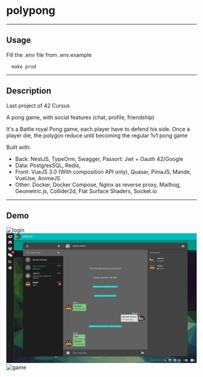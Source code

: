 # polypong
---

## Usage

Fill the .env file from .env.example
```
  make prod
```
---

## Description
Last project of 42 Cursus

A pong game, with social features (chat, profile, friendship)

It's a Battle royal Pong game, each player have to defend his side. Once a player die, the polygon reduce until becoming the regular 1v1 pong game

Built with:
  - Back: NestJS, TypeOrm, Swagger, Passort: Jwt + Oauth 42/Google
  - Data: PostgresSQL, Redis,
  - Front: VueJS 3.0 (With composition API only), Quasar, PiniaJS, Mande, VueUse, AnimeJS
  - Other: Docker, Docker Compose, Nginx as reverse proxy, Mailhog, Geometric.js, Collider2d, Flat Surface Shaders, Socket.io

---
## Demo
![login](./polypong_login.gif)
![inbox](./polypong_inbox.png)
![game](./polypong_game.gif)
